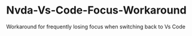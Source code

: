 # Nvda-Vs-Code-Focus-Workaround
Workaround for frequently losing focus when switching back to Vs Code
